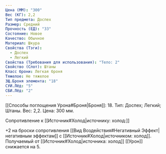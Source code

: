 ```yaml
---
Цена (ММ): "300"
Вес (КГ): 2,2
Тип предмета: Доспех
Размер: Средний
Прочность (ЕД): "33"
Состояние: Новое
Качество: Обычное
Материал: Шкура
Свойства (Тэги):
  - Доспех
  - Легкий
Свойства (Требования для использования): "Тело: 2"
Свойство (Слот): Штаны
Класс брони: Легкая броня
Тяжелое: Не тяжелое
ЗЩ.Броня элемента: "18"
СУИ.Лёд: "5"
СБИ.Лёд: "2"
---
```

[[Способы поглощения Урона#Броня|Броня]]: 18. Тип: Доспех; Легкий; Штаны. Вес: 2,2. Цена: 300 мм. 

Сопротивление к [[Источник#Холод|источнику: холод:]] 

+2 на броски сопротивления [[Вид Воздействия#Негативный Эффект|негативным эффектам]] с [[Источник#Холод|источником: холод]].
Получаемый от [[Источник#Холод|источника: холод]] [[Урон]] снижается на 5. 

